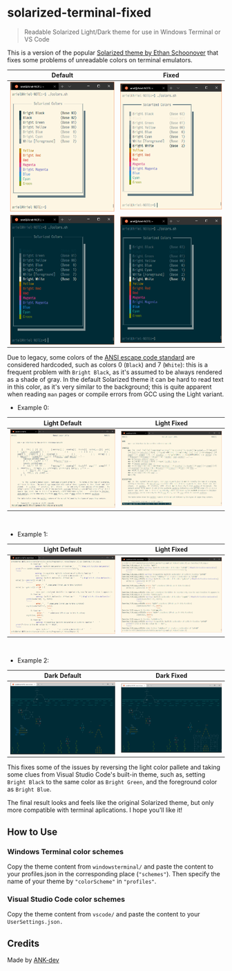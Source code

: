 # solarized-terminal-fixed
> Readable Solarized Light/Dark theme for use in Windows Terminal or VS Code

This is a version of the popular [Solarized theme by Ethan
Schoonover](https://ethanschoonover.com/solarized/) that fixes some problems of
unreadable colors on terminal emulators.

 Default | Fixed
:-------:|:-----:
![Light Default](./screenshots/light-default.png) | ![Light Fixed](./screenshots/light-fixed.png)
![Dark Default](./screenshots/dark-default.png) | ![Dark Fixed](./screenshots/dark-fixed.png)

Due to legacy, some colors of the [ANSI escape code
standard](https://en.wikipedia.org/wiki/ANSI_escape_code#Colors) are considered
hardcoded, such as colors 0 (`Black`) and 7 (`White`): this is a frequent problem with `Bright Black`, as it's assumed to
be always rendered as a shade of gray. In the default Solarized theme it can be
hard to read text in this color, as it's very similar to the background; this
is quite apparent when reading `man` pages or compile errors from GCC using the
Light variant.

* Example 0:

 Light Default | Light Fixed
:-------------:|:-----------:
![Light Default](./screenshots/light-default-example-0.png) | ![Light Fixed](./screenshots/light-fixed-example-0.png)

<br>

* Example 1:

 Light Default | Light Fixed
:-------------:|:-----------:
![Light Default](./screenshots/light-default-example-1.png) | ![Light Fixed](./screenshots/light-fixed-example-1.png)

<br>

* Example 2:

 Dark Default | Dark Fixed
:-------------:|:-----------:
![Dark Default](./screenshots/dark-default-example-0.png) | ![Dark Fixed](./screenshots/dark-fixed-example-0.png)

This fixes some of the issues by reversing the light color pallete and taking
some clues from Visual Studio Code's built-in theme, such as, setting `Bright
Black` to the same color as `Bright Green`, and the foreground color as `Bright
Blue`.

The final result looks and feels like the original Solarized theme, but only
more compatible with terminal aplications. I hope you'll like it!

## How to Use

### Windows Terminal color schemes

Copy the theme content from `windowsterminal/` and paste the content to your
profiles.json in the corresponding place (`"schemes"`). Then specify the name
of your theme by `"colorScheme"` in `"profiles"`.

### Visual Studio Code color schemes

Copy the theme content from `vscode/` and paste the content to your
`UserSettings.json.`

## Credits

Made by [ANK-dev](https://github.com/ANK-dev)
